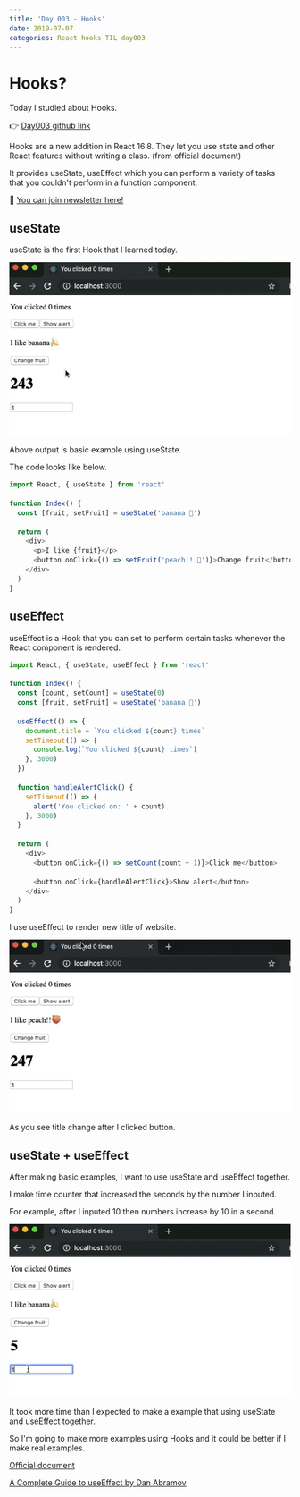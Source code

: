 ```yaml
---
title: 'Day 003 - Hooks'
date: 2019-07-07
categories: React hooks TIL day003
---
```


# Hooks?

Today I studied about Hooks.

👉 [Day003 github link](https://github.com/oneybee/100days-of-react/tree/master/day003-hooks)

Hooks are a new addition in React 16.8. They let you use state and other React features without writing a class. (from official document)

It provides useState, useEffect which you can perform a variety of tasks that you couldn't perform in a function component.

📮 [You can join newsletter here!](http://eepurl.com/gwNffb)

## useState

useState is the first Hook that I learned today.

![](/assets/day003/3-3.gif)

Above output is basic example using useState.

The code looks like below.

```javascript
import React, { useState } from 'react'

function Index() {
  const [fruit, setFruit] = useState('banana 🍌')

  return (
    <div>
      <p>I like {fruit}</p>
      <button onClick={() => setFruit('peach!! 🍑')}>Change fruit</button>
    </div>
  )
}
```

## useEffect

useEffect is a Hook that you can set to perform certain tasks whenever the React component is rendered.

```javascript
import React, { useState, useEffect } from 'react'

function Index() {
  const [count, setCount] = useState(0)
  const [fruit, setFruit] = useState('banana 🍌')

  useEffect(() => {
    document.title = `You clicked ${count} times`
    setTimeout(() => {
      console.log(`You clicked ${count} times`)
    }, 3000)
  })

  function handleAlertClick() {
    setTimeout(() => {
      alert('You clicked on: ' + count)
    }, 3000)
  }

  return (
    <div>
      <button onClick={() => setCount(count + 1)}>Click me</button>

      <button onClick={handleAlertClick}>Show alert</button>
    </div>
  )
}
```

I use useEffect to render new title of website.

![](/assets/day003/3-4.gif)

As you see title change after I clicked button.

## useState + useEffect

After making basic examples, I want to use useState and useEffect together.

I make time counter that increased the seconds by the number I inputed.

For example, after I inputed 10 then numbers increase by 10 in a second.

![](/assets/day003/3-2.gif)

It took more time than I expected to make a example that using useState and useEffect together.

So I'm going to make more examples using Hooks and it could be better if I make real examples.

[Official document](https://reactjs.org/docs/hooks-intro.html)

[A Complete Guide to useEffect by Dan Abramov](https://overreacted.io/a-complete-guide-to-useeffect/)
